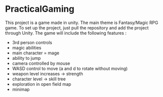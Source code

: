 # PracticalGaming
This project is a game made in unity. The main theme is Fantasy/Magic RPG game.
To set up the project, just pull the repository and add the project through Unity.
The game will include the following features : 
- 3rd person controls
- magic abilities
- main character = mage
- ability to jump
- camera controlled by mouse
- WASD control to move (a and d to rotate without moving)
- weapon level increases -> strength
- character level -> skill tree
- exploration in open field map
- minimap